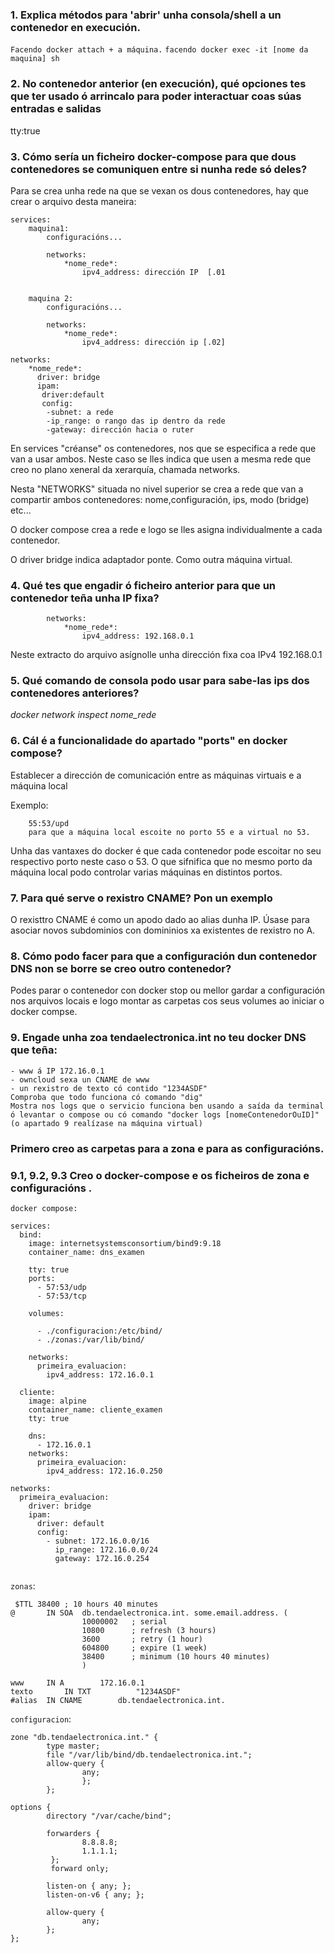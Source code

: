 ### 1. Explica métodos para 'abrir' unha consola/shell a un contenedor en execución.

`Facendo docker attach + a máquina.`
`facendo docker exec -it [nome da maquina] sh`

### 2. No contenedor anterior (en execución), qué opciones tes que ter usado ó arrincalo para poder interactuar coas súas entradas e salidas 

tty:true

### 3. Cómo sería un ficheiro docker-compose para que dous contenedores se comuniquen entre si nunha rede só deles?

Para se crea unha rede na que se vexan os dous contenedores, hay que crear o arquivo desta maneira:
```
services:
	maquina1:
		configuracións...
		
		networks:
			*nome_rede*:
				ipv4_address: dirección IP  [.01


	maquina 2:
		configuracións...
		
		networks:
			*nome_rede*:
				ipv4_address: dirección ip [.02]

networks:
	*nome_rede*:
	  driver: bridge
	  ipam:
	   driver:default
	   config:
	   	-subnet: a rede
	   	-ip_range: o rango das ip dentro da rede
	   	-gateway: dirección hacia o ruter

```

En services "créanse" os contenedores, nos que se especifica a rede que van a usar ambos. Neste caso se lles indica que usen a mesma rede que creo no plano xeneral da xerarquía, chamada networks.

Nesta "NETWORKS" situada no nivel superior se crea a rede que van a compartir ambos contenedores: nome,configuración, ips, modo (bridge) etc... 

O docker compose crea a rede e logo se lles asigna individualmente a cada contenedor.

O driver bridge indica adaptador ponte. Como outra máquina virtual.



### 4. Qué tes que engadir ó ficheiro anterior para que un contenedor teña unha IP fixa?
```
		networks:
			*nome_rede*:
				ipv4_address: 192.168.0.1
```
Neste extracto do arquivo asígnolle unha dirección fixa coa IPv4 192.168.0.1


### 5. Qué comando de consola podo usar para sabe-las ips dos contenedores anteriores?

*docker network inspect nome_rede*



### 6. Cál é a funcionalidade do apartado "ports" en docker compose?

Establecer a dirección de comunicación entre as máquinas virtuais e a máquina local

Exemplo:
```
	55:53/upd 
	para que a máquina local escoite no porto 55 e a virtual no 53.
```
Unha das vantaxes do docker é que cada contenedor pode escoitar no seu respectivo porto neste caso o 53. O que sifnifica que no mesmo porto da máquina local podo controlar varias máquinas en distintos portos. 


### 7. Para qué serve o rexistro CNAME? Pon un exemplo

O rexisttro CNAME é como un apodo dado ao alias dunha IP. Úsase para asociar novos subdominios con domininios xa existentes de rexistro no A.

### 8. Cómo podo facer para que a configuración dun contenedor DNS non se borre se creo outro contenedor?

Podes parar o contenedor con docker stop ou mellor gardar a configuración nos arquivos locais e logo montar as carpetas cos seus volumes ao iniciar o docker compse.


### 9. Engade unha zoa tendaelectronica.int no teu docker DNS que teña:
```
- www á IP 172.16.0.1
- owncloud sexa un CNAME de www
- un rexistro de texto có contido "1234ASDF"
Comproba que todo funciona có comando "dig"
Mostra nos logs que o servicio funciona ben usando a saída da terminal ó levantar o compose ou có comando "docker logs [nomeContenedorOuID]"
(o apartado 9 realízase na máquina virtual)
```
### Primero creo as carpetas para a zona e para as configuracións.

### 9.1, 9.2, 9.3 Creo o docker-compose e os ficheiros de zona e configuracións .

`docker compose:`
```
services:
  bind:
    image: internetsystemsconsortium/bind9:9.18
    container_name: dns_examen

    tty: true
    ports:
      - 57:53/udp
      - 57:53/tcp

    volumes:

      - ./configuracion:/etc/bind/
      - ./zonas:/var/lib/bind/
    
    networks:
      primeira_evaluacion:
        ipv4_address: 172.16.0.1
      
  cliente:
    image: alpine  
    container_name: cliente_examen
    tty: true
    
    dns:
      - 172.16.0.1
    networks:
      primeira_evaluacion:
        ipv4_address: 172.16.0.250

networks:
  primeira_evaluacion:
    driver: bridge
    ipam:
      driver: default
      config:
        - subnet: 172.16.0.0/16
          ip_range: 172.16.0.0/24
          gateway: 172.16.0.254


```

`zonas`:
```
 $TTL 38400	; 10 hours 40 minutes
@		IN SOA	db.tendaelectronica.int. some.email.address. (
				10000002   ; serial
				10800      ; refresh (3 hours)
				3600       ; retry (1 hour)
				604800     ; expire (1 week)
				38400      ; minimum (10 hours 40 minutes)
				)

www		IN A		172.16.0.1
texto   	IN TXT          "1234ASDF"
#alias	IN CNAME		db.tendaelectronica.int.

```

`configuracion`:
```
zone "db.tendaelectronica.int." {
        type master;
        file "/var/lib/bind/db.tendaelectronica.int.";
        allow-query {
                any;
                };
        };

options {
        directory "/var/cache/bind";

        forwarders {
                8.8.8.8;
                1.1.1.1;
         };
         forward only;

        listen-on { any; };
        listen-on-v6 { any; };

        allow-query {
                any;
        };
};

```



























